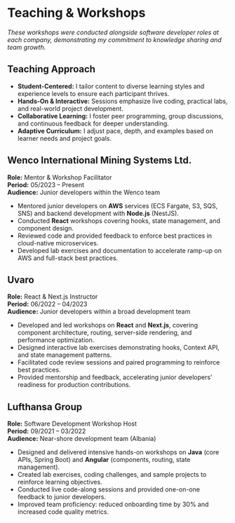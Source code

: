 # Teaching & Workshops

*These workshops were conducted alongside software developer roles at each company, demonstrating my commitment to knowledge sharing and team growth.*

## Teaching Approach
- **Student-Centered:** I tailor content to diverse learning styles and experience levels to ensure each participant thrives.
- **Hands-On & Interactive:** Sessions emphasize live coding, practical labs, and real-world project development.
- **Collaborative Learning:** I foster peer programming, group discussions, and continuous feedback for deeper understanding.
- **Adaptive Curriculum:** I adjust pace, depth, and examples based on learner needs and project goals.

## Wenco International Mining Systems Ltd.
**Role:** Mentor & Workshop Facilitator  
**Period:** 05/2023 – Present  
**Audience:** Junior developers within the Wenco team

- Mentored junior developers on **AWS** services (ECS Fargate, S3, SQS, SNS) and backend development with **Node.js** (NestJS).
- Conducted **React** workshops covering hooks, state management, and component design.
- Reviewed code and provided feedback to enforce best practices in cloud-native microservices.
- Developed lab exercises and documentation to accelerate ramp-up on AWS and full-stack best practices.


## Uvaro
**Role:** React & Next.js Instructor  
**Period:** 06/2022 – 04/2023  
**Audience:** Junior developers within a broad development team

- Developed and led workshops on **React** and **Next.js**, covering component architecture, routing, server-side rendering, and performance optimization.
- Designed interactive lab exercises demonstrating hooks, Context API, and state management patterns.
- Facilitated code review sessions and paired programming to reinforce best practices.
- Provided mentorship and feedback, accelerating junior developers’ readiness for production contributions.

## Lufthansa Group
**Role:** Software Development Workshop Host  
**Period:** 09/2021 – 03/2022  
**Audience:** Near-shore development team (Albania)

- Designed and delivered intensive hands-on workshops on **Java** (core APIs, Spring Boot) and **Angular** (components, routing, state management).
- Created lab exercises, coding challenges, and sample projects to reinforce learning objectives.
- Conducted live code-along sessions and provided one-on-one feedback to junior developers.
- Improved team proficiency: reduced onboarding time by 30% and increased code quality metrics.


